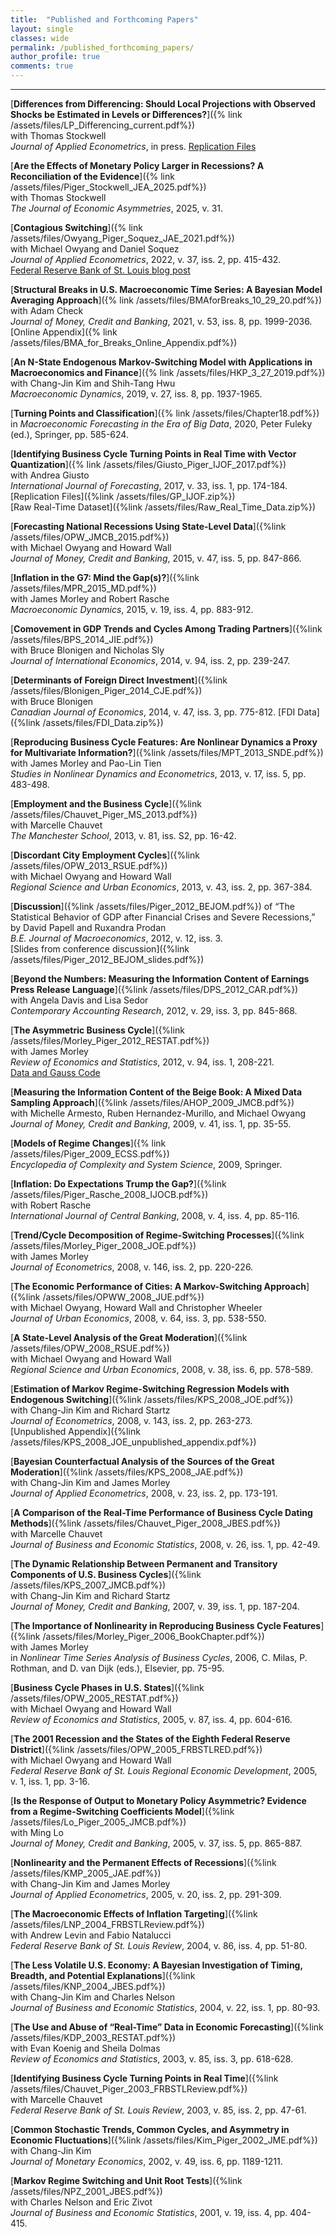 ```yaml
---
title:  "Published and Forthcoming Papers"
layout: single
classes: wide
permalink: /published_forthcoming_papers/
author_profile: true
comments: true
---
```


<HR>

[**Differences from Differencing: Should Local Projections with Observed Shocks be Estimated in Levels or Differences?**]({% link /assets/files/LP_Differencing_current.pdf%}) <br>
with Thomas Stockwell  <br>
*Journal of Applied Econometrics*, in press.
[Replication Files](https://journaldata.zbw.eu/dataset/differences-from-differencing-replication-code-and-data) <br>

[**Are the Effects of Monetary Policy Larger in Recessions? A Reconciliation of the Evidence**]({% link /assets/files/Piger_Stockwell_JEA_2025.pdf%}) <br>
with Thomas Stockwell <br>
*The Journal of Economic Asymmetries*, 2025, v. 31. 

[**Contagious Switching**]({% link /assets/files/Owyang_Piger_Soquez_JAE_2021.pdf%}) <br>
with Michael Owyang and Daniel Soquez <br>
*Journal of Applied Econometrics*, 2022, v. 37, iss. 2, pp. 415-432. <br>
[Federal Reserve Bank of St. Louis blog post](https://www.stlouisfed.org/on-the-economy/2019/may/north-american-connectedness-nafta)

[**Structural Breaks in U.S. Macroeconomic Time Series: A Bayesian Model Averaging Approach**]({% link /assets/files/BMAforBreaks_10_29_20.pdf%}) <br>
with Adam Check <br>
*Journal of Money, Credit and Banking*, 2021, v. 53, iss. 8, pp. 1999-2036. <br>
[Online Appendix]({% link /assets/files/BMA_for_Breaks_Online_Appendix.pdf%})

[**An N-State Endogenous Markov-Switching Model with Applications in Macroeconomics and Finance**]({% link /assets/files/HKP_3_27_2019.pdf%}) <br>
with Chang-Jin Kim and Shih-Tang Hwu <br>
*Macroeconomic Dynamics*, 2019, v. 27, iss. 8, pp. 1937-1965.

[**Turning Points and Classification**]({% link /assets/files/Chapter18.pdf%}) <br>
in *Macroeconomic Forecasting in the Era of Big Data*, 2020, Peter Fuleky (ed.), Springer, pp. 585-624.

[**Identifying Business Cycle Turning Points in Real Time with Vector Quantization**]({% link /assets/files/Giusto_Piger_IJOF_2017.pdf%}) <br>
with Andrea Giusto <br>
*International Journal of Forecasting*, 2017, v. 33, iss. 1, pp. 174-184.
[Replication Files]({%link /assets/files/GP_IJOF.zip%}) <br>
[Raw Real-Time Dataset]({%link /assets/files/Raw_Real_Time_Data.zip%})

[**Forecasting National Recessions Using State-Level Data**]({%link /assets/files/OPW_JMCB_2015.pdf%}) <br> 
with Michael Owyang and Howard Wall <br>
*Journal of Money, Credit and Banking*, 2015, v. 47, iss. 5, pp. 847-866.

[**Inflation in the G7: Mind the Gap(s)?**]({%link /assets/files/MPR_2015_MD.pdf%}) <br>
with James Morley and Robert Rasche <br>
*Macroeconomic Dynamics*, 2015, v. 19, iss. 4, pp. 883-912.

[**Comovement in GDP Trends and Cycles Among Trading Partners**]({%link /assets/files/BPS_2014_JIE.pdf%}) <br>
with Bruce Blonigen and Nicholas Sly <br>
*Journal of International Economics*, 2014, v. 94, iss. 2, pp. 239-247.

[**Determinants of Foreign Direct Investment**]({%link /assets/files/Blonigen_Piger_2014_CJE.pdf%}) <br>
with Bruce Blonigen <br>
*Canadian Journal of Economics*, 2014, v. 47, iss. 3, pp. 775-812.
[FDI Data]({%link /assets/files/FDI_Data.zip%})

[**Reproducing Business Cycle Features: Are Nonlinear Dynamics a Proxy for Multivariate Information?**]({%link /assets/files/MPT_2013_SNDE.pdf%}) <br>
with James Morley and Pao-Lin Tien <br>
*Studies in Nonlinear Dynamics and Econometrics*, 2013, v. 17, iss. 5, pp. 483-498.

[**Employment and the Business Cycle**]({%link /assets/files/Chauvet_Piger_MS_2013.pdf%}) <br>
with Marcelle Chauvet <br>
*The Manchester School*, 2013, v. 81, iss. S2, pp. 16-42.

[**Discordant City Employment Cycles**]({%link /assets/files/OPW_2013_RSUE.pdf%}) <br>
with Michael Owyang and Howard Wall <br>
*Regional Science and Urban Economics*, 2013, v. 43, iss. 2, pp. 367-384.

[**Discussion**]({%link /assets/files/Piger_2012_BEJOM.pdf%}) of “The Statistical Behavior of GDP after Financial Crises and Severe Recessions,” by David Papell and Ruxandra Prodan <br>
*B.E. Journal of Macroeconomics*, 2012, v. 12, iss. 3. <br>
[Slides from conference discussion]({%link /assets/files/Piger_2012_BEJOM_slides.pdf%})

[**Beyond the Numbers:  Measuring the Information Content of Earnings Press Release Language**]({%link /assets/files/DPS_2012_CAR.pdf%}) <br> 
with Angela Davis and Lisa Sedor <br>
*Contemporary Accounting Research*, 2012, v. 29, iss. 3, pp. 845-868. 

[**The Asymmetric Business Cycle**]({%link /assets/files/Morley_Piger_2012_RESTAT.pdf%}) <br>
with James Morley <br>
*Review of Economics and Statistics*, 2012, v. 94, iss. 1, 208-221.<br>
[Data and Gauss Code](https://dataverse.harvard.edu/dataset.xhtml?persistentId=doi:10.7910/DVN/AZKGPW)

[**Measuring the Information Content of the Beige Book: A Mixed Data Sampling Approach**]({%link /assets/files/AHOP_2009_JMCB.pdf%}) <br>
with Michelle Armesto, Ruben Hernandez-Murillo, and Michael Owyang <br>
*Journal of Money, Credit and Banking*, 2009, v. 41, iss. 1, pp. 35-55.

[**Models of Regime Changes**]({% link /assets/files/Piger_2009_ECSS.pdf%}) <br>
*Encyclopedia of Complexity and System Science*, 2009, Springer.

[**Inflation: Do Expectations Trump the Gap?**]({%link /assets/files/Piger_Rasche_2008_IJOCB.pdf%}) <br>
with Robert Rasche <br>
*International Journal of Central Banking*, 2008, v. 4, iss. 4, pp. 85-116.

[**Trend/Cycle Decomposition of Regime-Switching Processes**]({%link /assets/files/Morley_Piger_2008_JOE.pdf%}) <br>
with James Morley <br>
*Journal of Econometrics*, 2008, v. 146, iss. 2, pp. 220-226.

[**The Economic Performance of Cities: A Markov-Switching Approach**]({%link /assets/files/OPWW_2008_JUE.pdf%}) <br>
with Michael Owyang, Howard Wall and Christopher Wheeler <br>
*Journal of Urban Economics*, 2008, v. 64, iss. 3, pp. 538-550.

[**A State-Level Analysis of the Great Moderation**]({%link /assets/files/OPW_2008_RSUE.pdf%}) <br>
with Michael Owyang and Howard Wall <br>
*Regional Science and Urban Economics*, 2008, v. 38, iss. 6, pp. 578-589.

[**Estimation of Markov Regime-Switching Regression Models with Endogenous Switching**]({%link /assets/files/KPS_2008_JOE.pdf%}) <br>
with Chang-Jin Kim and Richard Startz <br>
*Journal of Econometrics*, 2008, v. 143, iss. 2, pp. 263-273. <br>
[Unpublished Appendix]({%link /assets/files/KPS_2008_JOE_unpublished_appendix.pdf%})

[**Bayesian Counterfactual Analysis of the Sources of the Great Moderation**]({%link /assets/files/KPS_2008_JAE.pdf%}) <br>
with Chang-Jin Kim and James Morley <br>
*Journal of Applied Econometrics*, 2008, v. 23, iss. 2, pp. 173-191.

[**A Comparison of the Real-Time Performance of Business Cycle Dating Methods**]({%link /assets/files/Chauvet_Piger_2008_JBES.pdf%}) <br>
with Marcelle Chauvet <br>
*Journal of Business and Economic Statistics*, 2008, v. 26, iss. 1, pp. 42-49.

[**The Dynamic Relationship Between Permanent and Transitory Components of U.S. Business Cycles**]({%link /assets/files/KPS_2007_JMCB.pdf%}) <br>
with Chang-Jin Kim and Richard Startz <br>
*Journal of Money, Credit and Banking*, 2007, v. 39, iss. 1, pp. 187-204.

[**The Importance of Nonlinearity in Reproducing Business Cycle Features**]({%link /assets/files/Morley_Piger_2006_BookChapter.pdf%}) <br>
with James Morley <br>
in *Nonlinear Time Series Analysis of Business Cycles*, 2006, C. Milas, P. Rothman, and D. van Dijk (eds.), Elsevier, pp. 75-95. 

[**Business Cycle Phases in U.S. States**]({%link /assets/files/OPW_2005_RESTAT.pdf%}) <br>
with Michael Owyang and Howard Wall <br>
*Review of Economics and Statistics*, 2005, v. 87, iss. 4, pp. 604-616.

[**The 2001 Recession and the States of the Eighth Federal Reserve District**]({%link /assets/files/OPW_2005_FRBSTLRED.pdf%}) <br>
with Michael Owyang and Howard Wall <br>
*Federal Reserve Bank of St. Louis Regional Economic Development*, 2005, v. 1, iss. 1, pp. 3-16.

[**Is the Response of Output to Monetary Policy Asymmetric? Evidence from a Regime-Switching Coefficients Model**]({%link /assets/files/Lo_Piger_2005_JMCB.pdf%}) <br>
with Ming Lo <br>
*Journal of Money, Credit and Banking*, 2005, v. 37, iss. 5, pp. 865-887.

[**Nonlinearity and the Permanent Effects of Recessions**]({%link /assets/files/KMP_2005_JAE.pdf%}) <br>
with Chang-Jin Kim and James Morley <br>
*Journal of Applied Econometrics*, 2005, v. 20, iss. 2, pp. 291-309.

[**The Macroeconomic Effects of Inflation Targeting**]({%link /assets/files/LNP_2004_FRBSTLReview.pdf%}) <br>
with Andrew Levin and Fabio Natalucci <br>
*Federal Reserve Bank of St. Louis Review*, 2004, v. 86, iss. 4, pp. 51-80.

[**The Less Volatile U.S. Economy:  A Bayesian Investigation of Timing, Breadth, and Potential Explanations**]({%link /assets/files/KNP_2004_JBES.pdf%}) <br>
with Chang-Jin Kim and Charles Nelson <br>
*Journal of Business and Economic Statistics*, 2004, v. 22, iss. 1, pp. 80-93.

[**The Use and Abuse of “Real-Time” Data in Economic Forecasting**]({%link /assets/files/KDP_2003_RESTAT.pdf%}) <br>
with Evan Koenig and Sheila Dolmas <br>
*Review of Economics and Statistics*, 2003, v. 85, iss. 3, pp. 618-628.

[**Identifying Business Cycle Turning Points in Real Time**]({%link /assets/files/Chauvet_Piger_2003_FRBSTLReview.pdf%}) <br>
with Marcelle Chauvet <br>
*Federal Reserve Bank of St. Louis Review*, 2003, v. 85, iss. 2, pp. 47-61. 

[**Common Stochastic Trends, Common Cycles, and Asymmetry in Economic Fluctuations**]({%link /assets/files/Kim_Piger_2002_JME.pdf%}) <br>
with Chang-Jin Kim <br>
*Journal of Monetary Economics*, 2002, v. 49, iss. 6, pp. 1189-1211.

[**Markov Regime Switching and Unit Root Tests**]({%link /assets/files/NPZ_2001_JBES.pdf%}) <br>
with Charles Nelson and Eric Zivot <br>
*Journal of Business and Economic Statistics*, 2001, v. 19, iss. 4, pp. 404-415.
